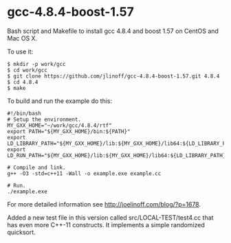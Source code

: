 # gcc-4.8.4-boost-1.57
Bash script and Makefile to install gcc 4.8.4 and boost 1.57 on CentOS and Mac OS X.

To use it:

    $ mkdir -p work/gcc
    $ cd work/gcc
    $ git clone https://github.com/jlinoff/gcc-4.8.4-boost-1.57.git 4.8.4
    $ cd 4.8.4
    $ make

To build and run the example do this:

    #!/bin/bash
    # Setup the environment.
    MY_GXX_HOME="~/work/gcc/4.8.4/rtf"
    export PATH="${MY_GXX_HOME}/bin:${PATH}"
    export LD_LIBRARY_PATH="${MY_GXX_HOME}/lib:${MY_GXX_HOME}/lib64:${LD_LIBRARY_PATH}"
    export LD_RUN_PATH="${MY_GXX_HOME}/lib:${MY_GXX_HOME}/lib64:${LD_LIBRARY_PATH}"
 
    # Compile and link.
    g++ -O3 -std=c++11 -Wall -o example.exe example.cc
 
    # Run.
    ./example.exe

For more detailed information see http://joelinoff.com/blog/?p=1678.

Added a new test file in this version called src/LOCAL-TEST/test4.cc that has even more C++-11 constructs. It implements a simple randomized quicksort.
